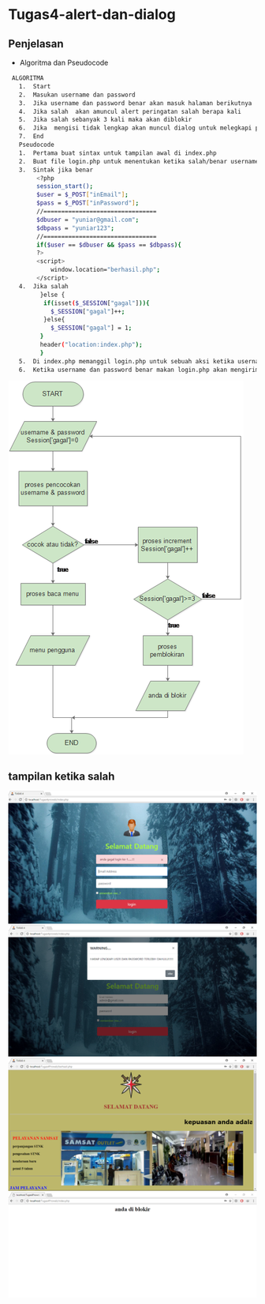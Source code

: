 # Tugas4-alert-dan-dialog
## Penjelasan
- Algoritma dan Pseudocode
 ```sh
  ALGORITMA
    1.	Start
    2.	Masukan username dan password
    3.	Jika username dan password benar akan masuk halaman berikutnya
    4.	Jika salah  akan amuncul alert peringatan salah berapa kali
    5.	Jika salah sebanyak 3 kali maka akan diblokir
    6.	Jika  mengisi tidak lengkap akan muncul dialog untuk melegkapi password atau username
    7.	End
 	Pseudocode
    1.	Pertama buat sintax untuk tampilan awal di index.php
    2.	Buat file login.php untuk menentukan ketika salah/benar username dan pasword
    3.	Sintak jika benar
         <?php
         session_start();
         $user = $_POST["inEmail"];
         $pass = $_POST["inPassword"];
         //================================
         $dbuser = "yuniar@gmail.com";
         $dbpass = "yuniar123";
         //================================
         if($user == $dbuser && $pass == $dbpass){
         ?>
         <script>
             window.location="berhasil.php";
         </script>
    4.	Jika salah 
          }else {
           if(isset($_SESSION["gagal"])){
             $_SESSION["gagal"]++;
           }else{
             $_SESSION["gagal"] = 1;
          } 
          header("location:index.php");
          }
    5.	Di index.php memanggil login.php untuk sebuah aksi ketika username dan password benar
    6.	Ketika username dan password benar makan login.php akan mengirimkan ke berhasil.php

 ```
![flow](https://github.com/YuniarSetiawan/Tugas4-alert-dan-dialog/blob/master/flowchart.png)
## tampilan ketika salah
![salah](https://github.com/YuniarSetiawan/Tugas4-alert-dan-dialog/blob/master/user%20dan%20pass%20salah.PNG)
![belum lengkap](https://github.com/YuniarSetiawan/Tugas4-alert-dan-dialog/blob/master/belum%20lengkap.PNG)
![berhasil](https://github.com/YuniarSetiawan/Tugas4-alert-dan-dialog/blob/master/berhasil1.PNG)
![blokir](https://github.com/YuniarSetiawan/Tugas4-alert-dan-dialog/blob/master/blokir.PNG)
